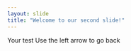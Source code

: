 ```yaml
---
layout: slide
title: "Welcome to our second slide!"
---
```

Your test
Use the left arrow to go back
